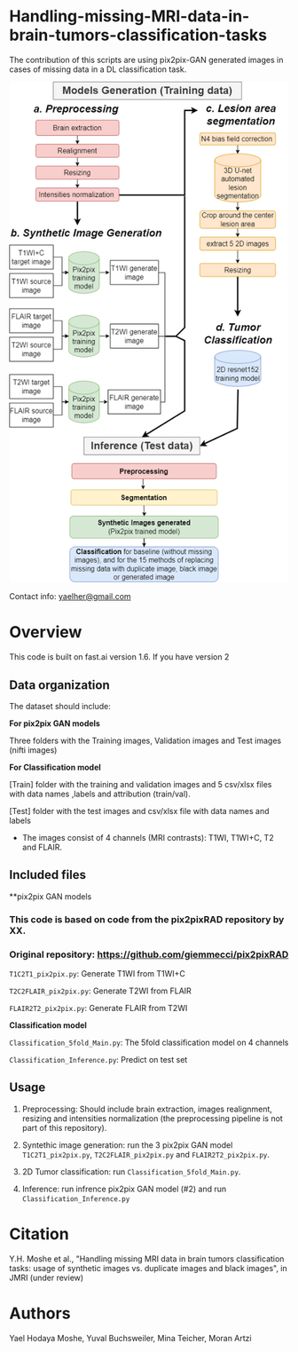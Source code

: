 # Handling-missing-MRI-data-in-brain-tumors-classification-tasks

The contribution of this scripts are using pix2pix-GAN generated images in cases of missing data in a DL classification task.

![Model](Figure.png)

Contact info: yaelher@gmail.com
# Overview
This code is built on fast.ai version 1.6. If you have version 2

## Data organization
The dataset should include:

**For pix2pix GAN models**

Three folders with the Training images, Validation images and Test images (nifti images) 

**For Classification model**

[Train] folder with the training and validation images and 5 csv/xlsx files with data names ,labels and attribution (train/val).
 
[Test] folder with the test images and csv/xlsx file with data names and labels 

* The images consist of 4 channels (MRI contrasts): T1WI, T1WI+C, T2 and FLAIR.

## Included files

**pix2pix GAN models
### This code is based on code from the pix2pixRAD repository by XX.
### Original repository: https://github.com/giemmecci/pix2pixRAD

<code>T1C2T1_pix2pix.py</code>: Generate T1WI from T1WI+C

<code>T2C2FLAIR_pix2pix.py</code>: Generate T2WI from FLAIR

<code>FLAIR2T2_pix2pix.py</code>: Generate FLAIR from T2WI

**Classification model**

<code>Classification_5fold_Main.py</code>: The 5fold classification model on 4 channels

<code>Classification_Inference.py</code>: Predict on test set

## Usage

1. Preprocessing: Should include brain extraction, images realignment, resizing and intensities normalization (the preprocessing pipeline is not part of this repository).

2. Syntethic image generation: run the 3 pix2pix GAN model <code>T1C2T1_pix2pix.py</code>, <code>T2C2FLAIR_pix2pix.py</code> and <code>FLAIR2T2_pix2pix.py</code>.  

3. 2D Tumor classification: run <code>Classification_5fold_Main.py</code>.

4. Inference: run infrence pix2pix GAN model (#2) and run <code>Classification_Inference.py</code>

# Citation
Y.H. Moshe et al., "Handling missing MRI data in brain tumors classification tasks: usage of synthetic images vs. duplicate images and black images", in JMRI (under review) 


# Authors
Yael Hodaya Moshe, Yuval Buchsweiler, Mina Teicher, Moran Artzi

